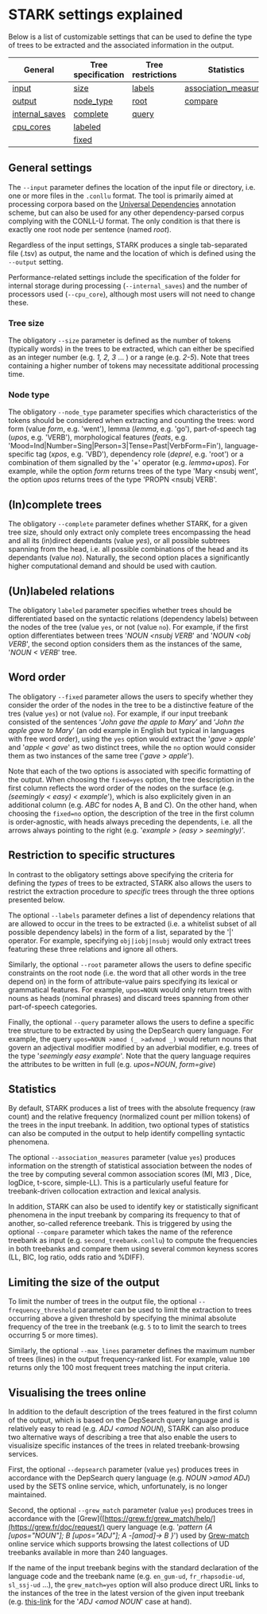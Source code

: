 # STARK settings explained

Below is a list of customizable settings that can be used to define the type of trees to be extracted and the associated information in the output. 

|General | Tree specification | Tree restrictions | Statistics | Other |
| --- | --- | --- | --- | --- | 
| [input](#general-settings) | [size](#tree-size) | [labels](#restriction-to-specific-structures) | [association_measures](#statistics) | [max_lines](#limiting-the-size-of-the-output) |
| [output](#general-settings) | [node_type](#node-type) | [root](#restriction-to-specific-structures) | [compare](#statistics) | [frequency_threshold](#limiting-the-size-of-the-output) |
| [internal_saves](#general-settings) | [complete](#incomplete-trees) | [query](#restriction-to-specific-structures) |  | [grew_match](#visualising-the-trees-online) |
| [cpu_cores](#general-settings) | [labeled](#unlabeled-relations) |  |  | [depsearch](#visualising-the-trees-online) |
| | [fixed](#word-order) |  |  |  |

## General settings
The `--input` parameter defines the location of the input file or directory, i.e. one or more files in the `.conllu` format. The tool is primarily aimed at processing corpora based on the [Universal Dependencies](https://universaldependencies.org/) annotation scheme, but can also be used for any other dependency-parsed corpus complying with the CONLL-U format. The only condition is that there is exactly one root node per sentence (named _root_). 

Regardless of the input settings, STARK produces a single tab-separated file (.tsv) as output, the name and the location of which is defined using the `--output` setting.

Performance-related settings include the specification of the folder for internal storage during processing (`--internal_saves`) and the number of processors used (`--cpu_core`), although most users will not need to change these. 


### Tree size

The obligatory `--size` parameter is defined as the number of tokens (typically words) in the trees to be extracted, which can either be specified as an integer number (e.g. _1, 2, 3_ … ) or a range (e.g. _2-5_). Note that trees containing a higher number of tokens may necessitate additional processing time.

### Node type
The obligatory `--node_type` parameter specifies which characteristics of the tokens should be considered when extracting and counting the trees: word form (value _form_, e.g. 'went'), lemma (_lemma_, e.g. 'go'), part-of-speech tag (_upos_, e.g. 'VERB'), morphological features (_feats_, e.g. 'Mood=Ind|Number=Sing|Person=3|Tense=Past|VerbForm=Fin'), language-specific tag (_xpos_, e.g. 'VBD'), dependency role (_deprel_, e.g. 'root') or a combination of them signalled by the '+' operator (e.g. _lemma+upos_). For example, while the option _form_ returns trees of the type 'Mary <nsubj went', the option _upos_ returns trees of the type 'PROPN <nsubj VERB'.

## (In)complete trees
The obligatory `--complete` parameter defines whether STARK, for a given tree size, should only extract only complete trees encompassing the head and all its (in)direct dependants (value _yes_), or all possible subtrees spanning from the head, i.e. all possible combinations of the head and its dependants (value _no_). Naturally, the second option places a significantly higher computational demand and should be used with caution.

## (Un)labeled relations
The obligatory `labeled` parameter specifies whether trees should be differentiated based on the syntactic relations (dependency labels) between the nodes of the tree (value `yes`, or not (value `no`). For example, if the first option differentiates between trees '_NOUN <nsubj VERB_' and '_NOUN <obj VERB_', the second option considers them as the instances of the same, '_NOUN < VERB_' tree.

## Word order
The obligatory `--fixed` parameter allows the users to specify whether they consider the order of the nodes in the tree to be a distinctive feature of the tres (value `yes`) or not (value `no`). For example, if our input treebank consisted of the sentences ‘_John gave the apple to Mary_’ and ‘_John the apple gave to Mary_’ (an odd example in English but typical in languages with free word order), using the `yes` option would extract the '_gave > apple_' and '_apple < gave_' as two distinct trees, while the `no` option would consider them as two instances of the same tree ('_gave > apple_'). 

Note that each of the two options is associated with specific formatting of the output. When choosing the `fixed=yes` option, the tree description in the first column reflects the word order of the nodes on the surface (e.g. _(seemingly < easy) < example_'), which is also explicitely given in an additional column (e.g. _ABC_ for nodes A, B and C). On the other hand, when choosing the `fixed=no` option, the description of the tree in the first column is order-agnostic, with heads always preceding the dependents, i.e. all the arrows always pointing to the right (e.g. '_example > (easy > seemingly)_'.


## Restriction to specific structures
In contrast to the obligatory settings above specifying the criteria for defining the _types_ of trees to be extracted, STARK also allows the users to restrict the extraction procedure to _specific_ trees through the three options presented below.

The optional `--labels` parameter defines a list of dependency relations that are allowed to occur in the trees to be extracted (i.e. a whitelist subset of all possible dependency labels) in the form of a list, separated by the '|' operator. For example, specifying `obj|iobj|nsubj` would only extract trees featuring these three relations and ignore all others.

Similarly, the optional `--root` parameter allows the users to define specific constraints on the root node (i.e. the word that all other words in the tree depend on) in the form of attribute-value pairs specifying its lexical or grammatical features. For example, `upos=NOUN` would only return trees with nouns as heads (nominal phrases) and discard trees spanning from other part-of-speech categories.

Finally, the optional `--query` parameter allows the users to define a specific tree structure to be extracted by using the DepSearch query language. For example, the query `upos=NOUN >amod (_ >advmod _)` would return nouns that govern an adjectival modifier modified by an adverbial modifier, e.g. trees of the type '_seemingly easy example_'. Note that the query language requires the attributes to be written in full (e.g. _upos=NOUN_, _form=give_)

## Statistics
By default, STARK produces a list of trees with the absolute frequency (raw count) and the relative frequency (normalized count per million tokens) of the trees in the input treebank. In addition, two optional types of statistics can also be computed in the output to help identify compelling syntactic phenomena.

The optional `--association_measures` parameter (value `yes`) produces information on the strength of statistical association between the nodes of the tree by computing several common association scores (MI, MI3 , Dice, logDice, t-score, simple-LL). This is a particularly useful feature for treebank-driven collocation extraction and lexical analysis.

In addition, STARK can also be used to identify key or statistically significant phenomena in the input treebank by comparing its frequency to that of another, so-called reference treebank. This is triggered by using the optional `--compare` parameter which takes the name of the reference treebank as input (e.g. `second_treebank.conllu`) to compute the frequencies in both treebanks and compare them using several common keyness scores (LL, BIC, log ratio, odds ratio and %DIFF).

## Limiting the size of the output
To limit the number of trees in the output file, the optional `--frequency_threshold` parameter can be used to limit the extraction to trees occurring above a given threshold by specifying the minimal absolute frequency of the tree in the treebank (e.g. `5` to to limit the search to trees occurring 5 or more times).

Similarly, the optional `--max_lines` parameter defines the maximum number of trees (lines) in the output frequency-ranked list. For example, value `100` returns only the 100 most frequent trees matching the input criteria.

## Visualising the trees online
In addition to the default description of the trees featured in the first column of the output, which is based on the DepSearch query language and is relatively easy to read (e.g. _ADJ <amod NOUN_), STARK can also produce two alternative ways of describing a tree that also enable the users to visualisize specific instances of the trees in related treebank-browsing services.

First, the optional `--depsearch` parameter (value `yes`) produces trees in accordance with the DepSearch query language (e.g. _NOUN >amod ADJ_) used by the SETS online service, which, unfortunately, is no longer maintained.

Second, the optional `--grew_match` parameter (value `yes`) produces trees in accordance with the [Grew]([https://grew.fr/grew_match/help/](https://grew.fr/doc/request/) query language (e.g. '_pattern {A [upos="NOUN"]; B [upos="ADJ"]; A -[amod]-> B }_') used by [Grew-match](https://universal.grew.fr/) online service which supports browsing the latest collections of UD treebanks available in more than 240 languages. 

If the name of the input treebank begins with the standard declaration of the language code and the treebank name (e.g. `en_gum-ud`, `fr_rhapsodie-ud`, `sl_ssj-ud` ...), the `grew_match=yes` option will also produce direct URL links to the instances of the tree in the latest version of the given input treebank (e.g. [this-link](this-url)  for the '_ADJ <amod NOUN_' case at hand).


